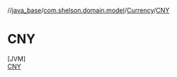 //[java_base](../../../../index.md)/[com.shelson.domain.model](../../index.md)/[Currency](../index.md)/[CNY](index.md)

# CNY

[JVM]\
[CNY](index.md)
